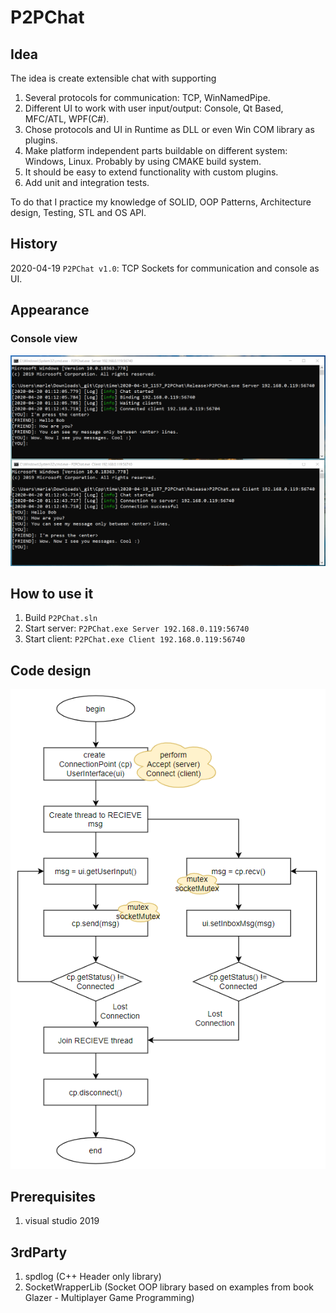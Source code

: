 # P2PChat

## Idea

The idea is create extensible chat with supporting 

1. Several protocols for communication: TCP, WinNamedPipe.
2. Different UI to work with user input/output: Console, Qt Based, MFC/ATL, WPF(C#).
3. Chose protocols and UI in Runtime as DLL or even Win COM library as plugins.
4. Make platform independent parts buildable on different system: Windows, Linux. Probably by using CMAKE build system.
5. It should be easy to extend functionality with custom plugins.
6. Add unit and integration tests.

To do that I practice my knowledge of SOLID, OOP Patterns, Architecture design, Testing, STL and OS API.

## History

2020-04-19 `P2PChat v1.0`: TCP Sockets for communication and console as UI.

## Appearance

###  Console view

![image-20200420011620406](files/image-20200420011620406.png)

## How to use it

1. Build `P2PChat.sln`
2. Start server: `P2PChat.exe Server 192.168.0.119:56740`
3. Start client: `P2PChat.exe Client 192.168.0.119:56740`

## Code design

![image-20200420113303539](files/image-20200420113303539.png)

## Prerequisites

1. visual studio 2019

## 3rdParty

1. spdlog (C++ Header only library)
2. SocketWrapperLib (Socket OOP library based on examples from book Glazer - Multiplayer Game Programming)